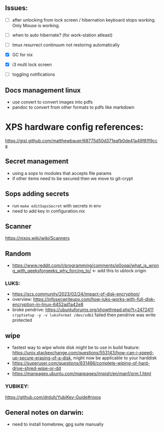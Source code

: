 ## Issues:
- [ ] after unlocking from lock screen / hibernation keyboard stops working. Only Mouse is working.
- [ ] when to auto hibernate? (for work-station atleast)
- [ ] tmux resurrect continuum not restoring automatically 
- [X] GC for nix
- [X] i3 multi lock screen
- [ ] toggling notifications


## Docs management linux
- use convert to convert images into pdfs
- pandoc to convert from other formats to pdfs like markdown

# XPS hardware config references:
https://gist.github.com/matthewbauer/68775d50d371eafb0de41a49f81f9cca

## Secret management
- using a sops to modules that accepts file params
- if other items need to be secured then we move to git-crypt

## Sops adding secrets
- run `make editSopsSecret` with secrets in env
- need to add key in configuration.nix


## Scanner
https://nixos.wiki/wiki/Scanners


## Random
- https://www.reddit.com/r/programming/comments/q0oqai/what_is_wrong_with_geeksforgeeks_why_forcing_to/ <- add this to ublock origin


### LUKS:
- https://scs.community/2023/02/24/impact-of-disk-encryption/
- overview: https://infosecwriteups.com/how-luks-works-with-full-disk-encryption-in-linux-6452ad1a42e8
- broke pendrive: https://ubuntuforums.org/showthread.php?t=2472411
    `cryptsetup -y -v luksFormat /dev/sdb1` failed then pendrive was write protected

## wipe
- fastest way to wipe whole disk might be to use in build feature: https://unix.stackexchange.com/questions/553143/how-can-i-speed-up-secure-erasing-of-a-disk, might now be applicable to your harddisk
- https://superuser.com/questions/831486/complete-wiping-of-hard-drive-shred-wipe-or-dd
- https://manpages.ubuntu.com/manpages/impish/en/man1/srm.1.html

### YUBIKEY:
https://github.com/drduh/YubiKey-Guide#nixos






## General notes on darwin:
-  need to install homebrew, gpg suite manually
